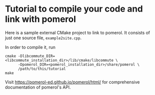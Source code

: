 # Tutorial to compile your code and link with pomerol

Here is a sample external CMake project to link to pomerol.
It consists of just one source file, `example2site.cpp`.

In order to compile it, run

```shell
cmake -Dlibcommute_DIR=<libcommute_installation_dir>/lib/cmake/libcommute \
      -Dpomerol_DIR=<pomerol_installation_dir>/share/pomerol \
      /path/to/this/tutorial
make
```

Visit https://pomerol-ed.github.io/pomerol/html/ for comprehensive documentation
of pomerol's API.
